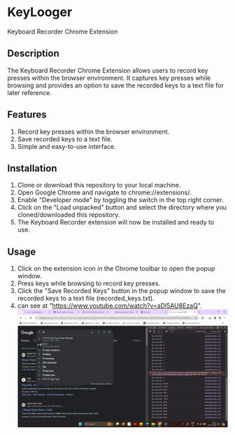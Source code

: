 # KeyLooger
Keyboard Recorder Chrome Extension
## Description
The Keyboard Recorder Chrome Extension allows users to record key presses within the browser environment. It captures key presses while browsing and provides an option to save the recorded keys to a text file for later reference.
## Features
1. Record key presses within the browser environment.
2. Save recorded keys to a text file.
3.  Simple and easy-to-use interface.

## Installation

1. Clone or download this repository to your local machine.
2. Open Google Chrome and navigate to chrome://extensions/.
3. Enable "Developer mode" by toggling the switch in the top right corner.
4. Click on the "Load unpacked" button and select the directory where you cloned/downloaded this repository.
5. The Keyboard Recorder extension will now be installed and ready to use.

## Usage
1. Click on the extension icon in the Chrome toolbar to open the popup window.
2. Press keys while browsing to record key presses.
3. Click the "Save Recorded Keys" button in the popup window to save the recorded keys to a text file (recorded_keys.txt).
4. can see at "https://www.youtube.com/watch?v=aDl5AU8EzaQ".
![Extension Icon](https://github.com/shreyasingh824/KeyLogger/blob/main/Screenshot%202024-03-07%20021114.png)



   
